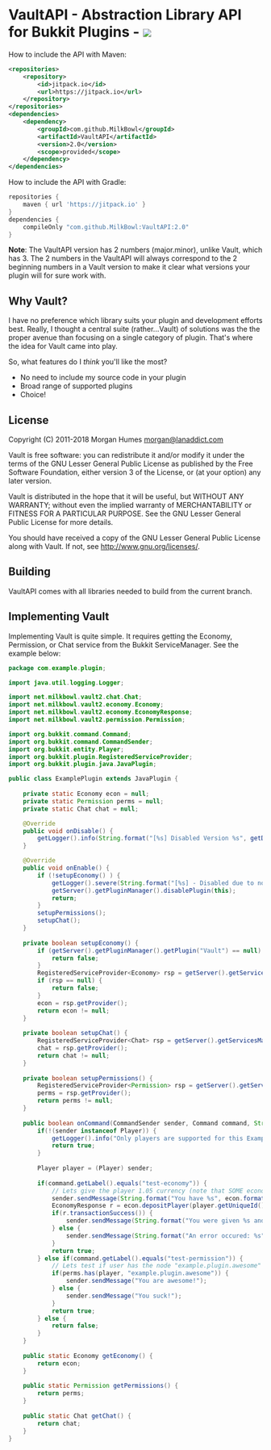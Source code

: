 # VaultAPI - Abstraction Library API for Bukkit Plugins - [![](https://travis-ci.org/MilkBowl/VaultAPI.svg?branch=master)](https://travis-ci.org/MilkBowl/VaultAPI)

How to include the API with Maven: 
```xml
<repositories>
    <repository>
        <id>jitpack.io</id>
        <url>https://jitpack.io</url>
    </repository>
</repositories>
<dependencies>
    <dependency>
        <groupId>com.github.MilkBowl</groupId>
        <artifactId>VaultAPI</artifactId>
        <version>2.0</version>
        <scope>provided</scope>
    </dependency>
</dependencies>
```

How to include the API with Gradle:
```groovy
repositories {
    maven { url 'https://jitpack.io' }
}
dependencies {
    compileOnly "com.github.MilkBowl:VaultAPI:2.0"
}
```

**Note**: The VaultAPI version has 2 numbers (major.minor), unlike Vault, which has 3. The 2 numbers in the VaultAPI will always correspond to the 2 beginning numbers in a Vault version to make it clear what versions your plugin will for sure work with.

## Why Vault?
I have no preference which library suits your plugin and development efforts
best.  Really, I thought a central suite (rather...Vault) of solutions was the
the proper avenue than focusing on a single category of plugin.  That's where
the idea for Vault came into play.

So, what features do I _think_ you'll like the most?

 * No need to include my source code in your plugin
 * Broad range of supported plugins
 * Choice!

## License
Copyright (C) 2011-2018 Morgan Humes <morgan@lanaddict.com>

Vault is free software: you can redistribute it and/or modify
it under the terms of the GNU Lesser General Public License as published by
the Free Software Foundation, either version 3 of the License, or
(at your option) any later version.

Vault is distributed in the hope that it will be useful,
but WITHOUT ANY WARRANTY; without even the implied warranty of
MERCHANTABILITY or FITNESS FOR A PARTICULAR PURPOSE.  See the
GNU Lesser General Public License for more details.

You should have received a copy of the GNU Lesser General Public License
along with Vault.  If not, see <http://www.gnu.org/licenses/>.

## Building
VaultAPI comes with all libraries needed to build from the current branch.

## Implementing Vault
Implementing Vault is quite simple. It requires getting the Economy, Permission, or Chat service from the Bukkit ServiceManager. See the example below:

```java
package com.example.plugin;

import java.util.logging.Logger;

import net.milkbowl.vault2.chat.Chat;
import net.milkbowl.vault2.economy.Economy;
import net.milkbowl.vault2.economy.EconomyResponse;
import net.milkbowl.vault2.permission.Permission;

import org.bukkit.command.Command;
import org.bukkit.command.CommandSender;
import org.bukkit.entity.Player;
import org.bukkit.plugin.RegisteredServiceProvider;
import org.bukkit.plugin.java.JavaPlugin;

public class ExamplePlugin extends JavaPlugin {
    
    private static Economy econ = null;
    private static Permission perms = null;
    private static Chat chat = null;

    @Override
    public void onDisable() {
        getLogger().info(String.format("[%s] Disabled Version %s", getDescription().getName(), getDescription().getVersion()));
    }

    @Override
    public void onEnable() {
        if (!setupEconomy() ) {
            getLogger().severe(String.format("[%s] - Disabled due to no Vault dependency found!", getDescription().getName()));
            getServer().getPluginManager().disablePlugin(this);
            return;
        }
        setupPermissions();
        setupChat();
    }
    
    private boolean setupEconomy() {
        if (getServer().getPluginManager().getPlugin("Vault") == null) {
            return false;
        }
        RegisteredServiceProvider<Economy> rsp = getServer().getServicesManager().getRegistration(Economy.class);
        if (rsp == null) {
            return false;
        }
        econ = rsp.getProvider();
        return econ != null;
    }
    
    private boolean setupChat() {
        RegisteredServiceProvider<Chat> rsp = getServer().getServicesManager().getRegistration(Chat.class);
        chat = rsp.getProvider();
        return chat != null;
    }
    
    private boolean setupPermissions() {
        RegisteredServiceProvider<Permission> rsp = getServer().getServicesManager().getRegistration(Permission.class);
        perms = rsp.getProvider();
        return perms != null;
    }
    
    public boolean onCommand(CommandSender sender, Command command, String commandLabel, String[] args) {
        if(!(sender instanceof Player)) {
            getLogger().info("Only players are supported for this Example Plugin, but you should not do this!!!");
            return true;
        }
        
        Player player = (Player) sender;
        
        if(command.getLabel().equals("test-economy")) {
            // Lets give the player 1.05 currency (note that SOME economic plugins require rounding!)
            sender.sendMessage(String.format("You have %s", econ.format(econ.getBalance(player.getUniqueId()))));
            EconomyResponse r = econ.depositPlayer(player.getUniqueId(), 1.05);
            if(r.transactionSuccess()) {
                sender.sendMessage(String.format("You were given %s and now have %s", econ.format(r.amount), econ.format(r.balance)));
            } else {
                sender.sendMessage(String.format("An error occured: %s", r.errorMessage));
            }
            return true;
        } else if(command.getLabel().equals("test-permission")) {
            // Lets test if user has the node "example.plugin.awesome" to determine if they are awesome or just suck
            if(perms.has(player, "example.plugin.awesome")) {
                sender.sendMessage("You are awesome!");
            } else {
                sender.sendMessage("You suck!");
            }
            return true;
        } else {
            return false;
        }
    }
    
    public static Economy getEconomy() {
        return econ;
    }
    
    public static Permission getPermissions() {
        return perms;
    }
    
    public static Chat getChat() {
        return chat;
    }
}
```
